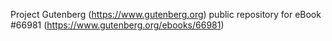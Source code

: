 Project Gutenberg (https://www.gutenberg.org) public repository for eBook #66981 (https://www.gutenberg.org/ebooks/66981)
